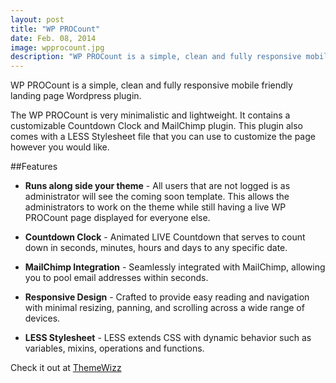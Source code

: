```yaml
---
layout: post
title: "WP PROCount"
date: Feb. 08, 2014
image: wpprocount.jpg
description: "WP PROCount is a simple, clean and fully responsive mobile friendly landing page Wordpress plugin."
---
```


WP PROCount is a simple, clean and fully responsive mobile friendly landing page Wordpress plugin.

The WP PROCount is very minimalistic and lightweight. It contains a customizable Countdown Clock and MailChimp plugin. This plugin also comes with a LESS Stylesheet file that you can use to customize the page however you would like.
<!--break-->
##Features

* **Runs along side your theme** - All users that are not logged is as administrator will see the coming soon template. This allows the administrators to work on the theme while still having a live WP PROCount page displayed for everyone else.

* **Countdown Clock** - Animated LIVE Countdown that serves to count down in seconds, minutes, hours and days to any specific date.

* **MailChimp Integration** - Seamlessly integrated with MailChimp, allowing you to pool email addresses within seconds.

* **Responsive Design** - Crafted to provide easy reading and navigation with minimal resizing, panning, and scrolling across a wide range of devices.

* **LESS Stylesheet** - LESS extends CSS with dynamic behavior such as variables, mixins, operations and functions.

Check it out at [ThemeWizz](http://themewizz.com/plugins/wp-procount/)